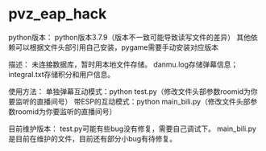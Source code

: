 # pvz_eap_hack
python版本：
python版本3.7.9（版本不一致可能导致读写文件的差异）
其他依赖可以根据文件头部引用自己安装，pygame需要手动安装对应版本

描述：
未连接数据库，暂时用本地文件存储。
danmu.log存储弹幕信息；
integral.txt存储积分和用户信息。

使用方法：
单独弹幕互动模式：python test.py（修改文件头部参数roomid为你要监听的直播间号） 
带ESP的互动模式：python main_bili.py（修改文件头部参数roomid为你要监听的直播间号） 

目前维护版本：
test.py可能有些bug没有修复，需要自己调试下。
main_bili.py是目前在维护的文件，目前还有部分小bug有待修复。
